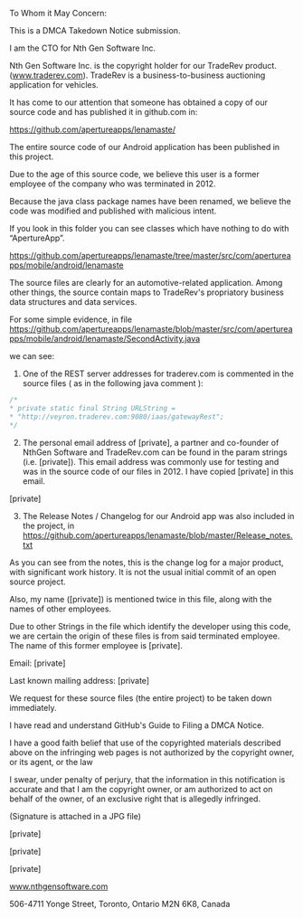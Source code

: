 To Whom it May Concern:

This is a DMCA Takedown Notice submission.

I am the CTO for Nth Gen Software Inc.

Nth Gen Software Inc. is the copyright holder for our TradeRev product. (www.traderev.com).
TradeRev is a business-to-business auctioning application for vehicles.

It has come to our attention that someone has obtained a copy of our source code and has published it in github.com in:

https://github.com/apertureapps/lenamaste/

The entire source code of our Android application has been published in this project.

Due to the age of this source code, we believe this user is a former employee of the company who was terminated in 2012.

Because the java class package names have been renamed, we believe the code was modified and published with malicious intent.

If you look in this folder you can see classes which have nothing to do with “ApertureApp”.

https://github.com/apertureapps/lenamaste/tree/master/src/com/apertureapps/mobile/android/lenamaste

The source files are clearly for an automotive-related application. Among other things, the source contain maps to TradeRev's propriatory business data structures and data services.

For some simple evidence, in file https://github.com/apertureapps/lenamaste/blob/master/src/com/apertureapps/mobile/android/lenamaste/SecondActivity.java

we can see:

1. One of the REST server addresses for traderev.com is commented in the source files ( as in the following java comment ):

```Java
/*
* private static final String URLString =
* "http://veyron.traderev.com:9080/iaas/gatewayRest";
*/
```

2. The personal email address of [private], a partner and co-founder of NthGen Software and TradeRev.com can be found in the param strings (i.e. [private]).
This email address was commonly use for testing and was in the source code of our files in 2012.
I have copied [private] in this email.

[private]

3. The Release Notes / Changelog for our Android app was also included in the project, in https://github.com/apertureapps/lenamaste/blob/master/Release_notes.txt

As you can see from the notes, this is the change log for a major product, with significant work history. It is not the usual initial commit of an open source project.

Also, my name ([private]) is mentioned twice in this file, along with the names of other employees.

Due to other Strings in the file which identify the developer using this code, we are certain the origin of these files is from said terminated employee.
The name of this former employee is [private].

Email: [private]

Last known mailing address: [private]

We request for these source files (the entire project) to be taken down immediately.

I have read and understand GitHub's Guide to Filing a DMCA Notice.

I have a good faith belief that use of the copyrighted materials described above on the infringing web pages is not authorized by the copyright owner, or its agent, or the law

I swear, under penalty of perjury, that the information in this notification is accurate and that I am the copyright owner, or am authorized to act on behalf of the owner, of an exclusive right that is allegedly infringed.

(Signature is attached in a JPG file)

[private]

[private]

[private]

www.nthgensoftware.com

506-4711 Yonge Street,
Toronto,
Ontario M2N 6K8,
Canada

